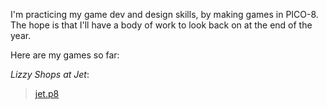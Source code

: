 I'm practicing my game dev and design skills, by making games in PICO-8. The hope is that I'll have a body of work to look back on at the end of the year.

Here are my games so far:

_Lizzy Shops at Jet_:

> [jet.p8](jet.p8)
